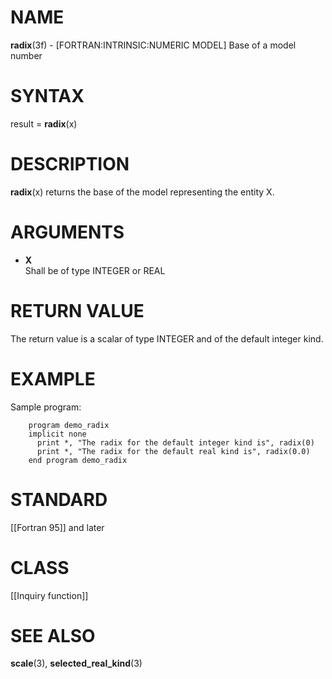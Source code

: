 # NAME

**radix**(3f) - \[FORTRAN:INTRINSIC:NUMERIC MODEL\] Base of a model
number

# SYNTAX

result = **radix**(x)

# DESCRIPTION

**radix**(x) returns the base of the model representing the entity X.

# ARGUMENTS

  - **X**  
    Shall be of type INTEGER or REAL

# RETURN VALUE

The return value is a scalar of type INTEGER and of the default integer
kind.

# EXAMPLE

Sample program:

``` 
    program demo_radix
    implicit none
      print *, "The radix for the default integer kind is", radix(0)
      print *, "The radix for the default real kind is", radix(0.0)
    end program demo_radix
```

# STANDARD

\[\[Fortran 95\]\] and later

# CLASS

\[\[Inquiry function\]\]

# SEE ALSO

**scale**(3), **selected\_real\_kind**(3)

